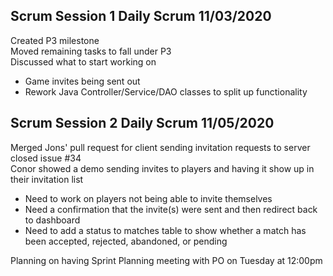 ## Scrum Session 1 Daily Scrum 11/03/2020

Created P3 milestone<br/>
Moved remaining tasks to fall under P3<br/>
Discussed what to start working on
- Game invites being sent out
- Rework Java Controller/Service/DAO classes to split up functionality 

## Scrum Session 2 Daily Scrum 11/05/2020
Merged Jons' pull request for client sending invitation requests to server closed issue #34<br/>
Conor showed a demo sending invites to players and having it show up in their invitation list<br/>
- Need to work on players not being able to invite themselves
- Need a confirmation that the invite(s) were sent and then redirect back to dashboard
- Need to add a status to matches table to show whether a match has been accepted, rejected, abandoned, or pending<br/>

Planning on having Sprint Planning meeting with PO on Tuesday at 12:00pm<br/>
